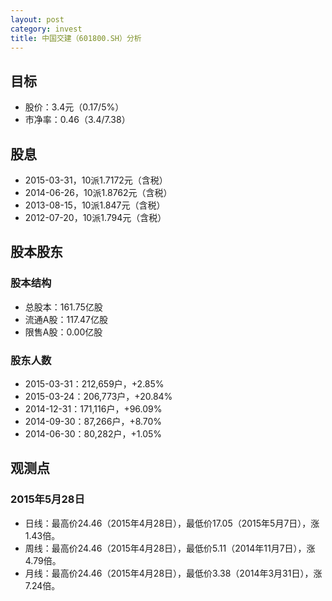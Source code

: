```yaml
---
layout: post
category: invest
title: 中国交建（601800.SH）分析
---
```


## 目标 ##

- 股价：3.4元（0.17/5%）
- 市净率：0.46（3.4/7.38）

## 股息 ##

- 2015-03-31，10派1.7172元（含税）
- 2014-06-26，10派1.8762元（含税）
- 2013-08-15，10派1.847元（含税）
- 2012-07-20，10派1.794元（含税）

## 股本股东 ##

### 股本结构 ###

- 总股本：161.75亿股
- 流通A股：117.47亿股
- 限售A股：0.00亿股

### 股东人数 ###

- 2015-03-31：212,659户，+2.85%
- 2015-03-24：206,773户，+20.84%
- 2014-12-31：171,116户，+96.09%
- 2014-09-30：87,266户，+8.70%
- 2014-06-30：80,282户，+1.05%

## 观测点 ##

### 2015年5月28日 ###

- 日线：最高价24.46（2015年4月28日），最低价17.05（2015年5月7日），涨1.43倍。
- 周线：最高价24.46（2015年4月28日），最低价5.11（2014年11月7日），涨4.79倍。
- 月线：最高价24.46（2015年4月28日），最低价3.38（2014年3月31日），涨7.24倍。
